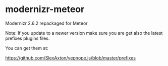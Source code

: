modernizr-meteor
================

Modernizr 2.6.2 repackaged for Meteor

Note: If you update to a newer version make sure you are get also the latest prefixes plugins files.

You can get them at:

https://github.com/SlexAxton/yepnope.js/blob/master/prefixes

